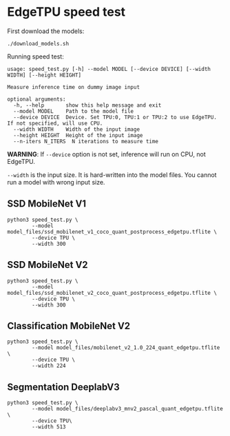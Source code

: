 # EdgeTPU speed test
First download the models:
```
./download_models.sh
```

Running speed test:

```
usage: speed_test.py [-h] --model MODEL [--device DEVICE] [--width WIDTH] [--height HEIGHT]

Measure inference time on dummy image input

optional arguments:
  -h, --help       show this help message and exit
  --model MODEL    Path to the model file
  --device DEVICE  Device. Set TPU:0, TPU:1 or TPU:2 to use EdgeTPU. If not specified, will use CPU.
  --width WIDTH    Width of the input image
  --height HEIGHT  Height of the input image
  --n-iters N_ITERS  N iterations to measure time
```

**WARNING**: If `--device` option is not set, inference will run on CPU, not EdgeTPU.

`--width` is the input size. It is hard-written into the model files. You cannot run a model with wrong input size.

## SSD MobileNet V1
```
python3 speed_test.py \
        --model model_files/ssd_mobilenet_v1_coco_quant_postprocess_edgetpu.tflite \
        --device TPU \
        --width 300
```

## SSD MobileNet V2
```
python3 speed_test.py \
        --model model_files/ssd_mobilenet_v2_coco_quant_postprocess_edgetpu.tflite \
        --device TPU \
        --width 300
```

## Classification MobileNet V2
```
python3 speed_test.py \
        --model model_files/mobilenet_v2_1.0_224_quant_edgetpu.tflite \
        --device TPU \
        --width 224
```

## Segmentation DeeplabV3
```
python3 speed_test.py \
        --model model_files/deeplabv3_mnv2_pascal_quant_edgetpu.tflite \
        --device TPU\
        --width 513
```
